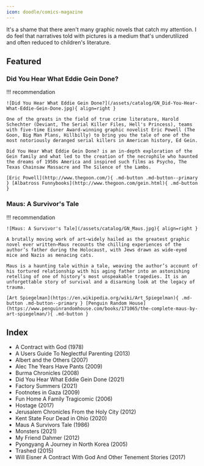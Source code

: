 ```yaml
---
icon: doodle/comics-magazine
---
```


It's a shame that there aren't many graphic novels that catch my attention. I do feel that narratives told with pictures is a medium that's underutilized and often reduced to children's literature.

## Featured

### Did You Hear What Eddie Gein Done?

!!! recommendation

    ![Did You Hear What Eddie Gein Done?](/assets/catalog/GN_Did-You-Hear-What-Eddie-Gein-Done.jpg){ align=right }

    One of the greats in the field of true crime literature, Harold Schechter (Deviant, The Serial Killer Files, Hell's Princess), teams with five-time Eisner Award-winning graphic novelist Eric Powell (The Goon, Big Man Plans, Hillbilly) to bring you the tale of one of the most notoriously deranged serial killers in American history, Ed Gein.

    Did You Hear What Eddie Gein Done? is an in-depth exploration of the Gein family and what led to the creation of the necrophile who haunted the dreams of 1950s America and inspired such films as Psycho, The Texas Chainsaw Massacre and The Silence of the Lambs. 

    [Eric Powell](http://www.thegoon.com/){ .md-button .md-button--primary } [Albatross Funnybooks](http://www.thegoon.com/gein.html){ .md-button }

### Maus: A Survivor's Tale

!!! recommendation

    ![Maus: A Survivor's Tale](/assets/catalog/GN_Maus.jpg){ align=right }

    A brutally moving work of art—widely hailed as the greatest graphic novel ever written—Maus recounts the chilling experiences of the author’s father during the Holocaust, with Jews drawn as wide-eyed mice and Nazis as menacing cats. 

    Maus is a haunting tale within a tale, weaving the author’s account of his tortured relationship with his aging father into an astonishing retelling of one of history’s most unspeakable tragedies. It is an unforgettable story of survival and a disarming look at the legacy of trauma.

    [Art Spiegelman](https://en.wikipedia.org/wiki/Art_Spiegelman){ .md-button .md-button--primary } [Penguin Random House](https://www.penguinrandomhouse.com/books/171065/the-complete-maus-by-art-spiegelman/){ .md-button }


## Index

- A Contract with God (1978)
- A Users Guide To Neglectful Parenting (2013)
- Albert and the Others (2007)
- Alec The Years Have Pants (2009)
- Burma Chronicles (2008)
- Did You Hear What Eddie Gein Done (2021)
- Factory Summers (2021)
- Footnotes in Gaza (2009)
- Fun Home A Family Tragicomic (2006)
- Hostage (2017)
- Jerusalem Chronicles From the Holy City (2012)
- Kent State Four Dead in Ohio (2020)
- Maus A Survivors Tale (1986)
- Monsters (2021)
- My Friend Dahmer (2012)
- Pyongyang A Journey in North Korea (2005)
- Trashed (2015)
- Will Eisner A Contract With God And Other Tenement Stories (2017)